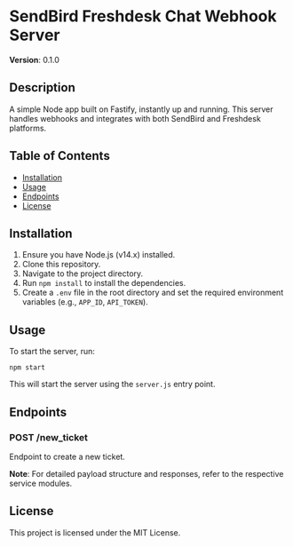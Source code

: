 
# SendBird Freshdesk Chat Webhook Server

**Version**: 0.1.0

## Description

A simple Node app built on Fastify, instantly up and running. This server handles webhooks and integrates with both SendBird and Freshdesk platforms.

## Table of Contents

- [Installation](#installation)
- [Usage](#usage)
- [Endpoints](#endpoints)
- [License](#license)

## Installation

1. Ensure you have Node.js (v14.x) installed.
2. Clone this repository.
3. Navigate to the project directory.
4. Run `npm install` to install the dependencies.
5. Create a `.env` file in the root directory and set the required environment variables (e.g., `APP_ID`, `API_TOKEN`).

## Usage

To start the server, run:

```
npm start
```

This will start the server using the `server.js` entry point.

## Endpoints

### POST /new_ticket

Endpoint to create a new ticket.

**Note**: For detailed payload structure and responses, refer to the respective service modules.

## License

This project is licensed under the MIT License.
